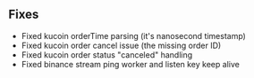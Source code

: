 ## Fixes

- Fixed kucoin orderTime parsing (it's nanosecond timestamp)
- Fixed kucoin order cancel issue (the missing order ID)
- Fixed kucoin order status "canceled" handling
- Fixed binance stream ping worker and listen key keep alive
